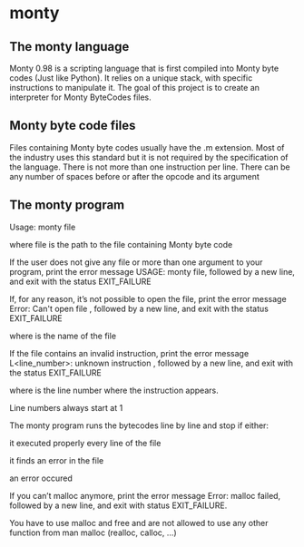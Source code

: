 # monty
## The monty language
Monty 0.98 is a scripting language that is first compiled into Monty byte codes (Just like Python). It relies on a unique stack, with specific instructions to manipulate it. The goal of this project is to create an interpreter for Monty ByteCodes files.
## Monty byte code files
Files containing Monty byte codes usually have the .m extension. Most of the industry uses this standard but it is not required by the specification of the language. There is not more than one instruction per line. There can be any number of spaces before or after the opcode and its argument
## The monty program
Usage: monty file

where file is the path to the file containing Monty byte code

If the user does not give any file or more than one argument to your program, print the error message USAGE: monty file, followed by a new line, and exit with the status EXIT_FAILURE

If, for any reason, it’s not possible to open the file, print the error message Error: Can't open file <file>, followed by a new line, and exit with the status EXIT_FAILURE

where <file> is the name of the file

If the file contains an invalid instruction, print the error message L<line_number>: unknown instruction <opcode>, followed by a new line, and exit with the status EXIT_FAILURE

where is the line number where the instruction appears.

Line numbers always start at 1

The monty program runs the bytecodes line by line and stop if either:

it executed properly every line of the file

it finds an error in the file

an error occured

If you can’t malloc anymore, print the error message Error: malloc failed, followed by a new line, and exit with status EXIT_FAILURE.

You have to use malloc and free and are not allowed to use any other function from man malloc (realloc, calloc, …)
